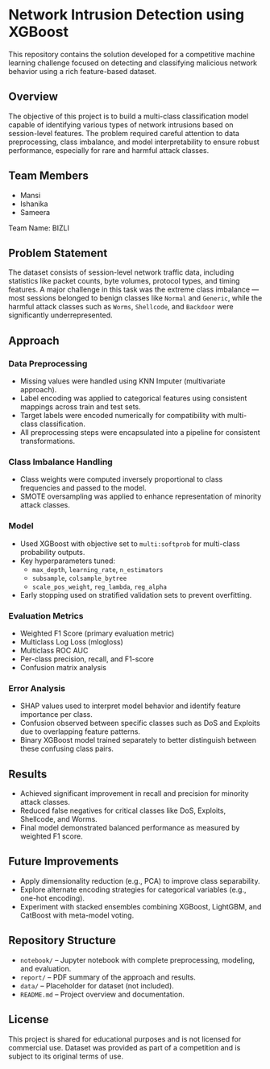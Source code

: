 # Network Intrusion Detection using XGBoost

This repository contains the solution developed for a competitive machine learning challenge focused on detecting and classifying malicious network behavior using a rich feature-based dataset.

## Overview

The objective of this project is to build a multi-class classification model capable of identifying various types of network intrusions based on session-level features. The problem required careful attention to data preprocessing, class imbalance, and model interpretability to ensure robust performance, especially for rare and harmful attack classes.

## Team Members

- Mansi  
- Ishanika  
- Sameera  

Team Name: BIZLI

## Problem Statement

The dataset consists of session-level network traffic data, including statistics like packet counts, byte volumes, protocol types, and timing features. A major challenge in this task was the extreme class imbalance — most sessions belonged to benign classes like `Normal` and `Generic`, while the harmful attack classes such as `Worms`, `Shellcode`, and `Backdoor` were significantly underrepresented.

## Approach

### Data Preprocessing

- Missing values were handled using KNN Imputer (multivariate approach).
- Label encoding was applied to categorical features using consistent mappings across train and test sets.
- Target labels were encoded numerically for compatibility with multi-class classification.
- All preprocessing steps were encapsulated into a pipeline for consistent transformations.

### Class Imbalance Handling

- Class weights were computed inversely proportional to class frequencies and passed to the model.
- SMOTE oversampling was applied to enhance representation of minority attack classes.

### Model

- Used XGBoost with objective set to `multi:softprob` for multi-class probability outputs.
- Key hyperparameters tuned:
  - `max_depth`, `learning_rate`, `n_estimators`
  - `subsample`, `colsample_bytree`
  - `scale_pos_weight`, `reg_lambda`, `reg_alpha`
- Early stopping used on stratified validation sets to prevent overfitting.

### Evaluation Metrics

- Weighted F1 Score (primary evaluation metric)
- Multiclass Log Loss (mlogloss)
- Multiclass ROC AUC
- Per-class precision, recall, and F1-score
- Confusion matrix analysis

### Error Analysis

- SHAP values used to interpret model behavior and identify feature importance per class.
- Confusion observed between specific classes such as DoS and Exploits due to overlapping feature patterns.
- Binary XGBoost model trained separately to better distinguish between these confusing class pairs.

## Results

- Achieved significant improvement in recall and precision for minority attack classes.
- Reduced false negatives for critical classes like DoS, Exploits, Shellcode, and Worms.
- Final model demonstrated balanced performance as measured by weighted F1 score.

## Future Improvements

- Apply dimensionality reduction (e.g., PCA) to improve class separability.
- Explore alternate encoding strategies for categorical variables (e.g., one-hot encoding).
- Experiment with stacked ensembles combining XGBoost, LightGBM, and CatBoost with meta-model voting.

## Repository Structure

- `notebook/` – Jupyter notebook with complete preprocessing, modeling, and evaluation.
- `report/` – PDF summary of the approach and results.
- `data/` – Placeholder for dataset (not included).
- `README.md` – Project overview and documentation.

## License

This project is shared for educational purposes and is not licensed for commercial use. Dataset was provided as part of a competition and is subject to its original terms of use.
